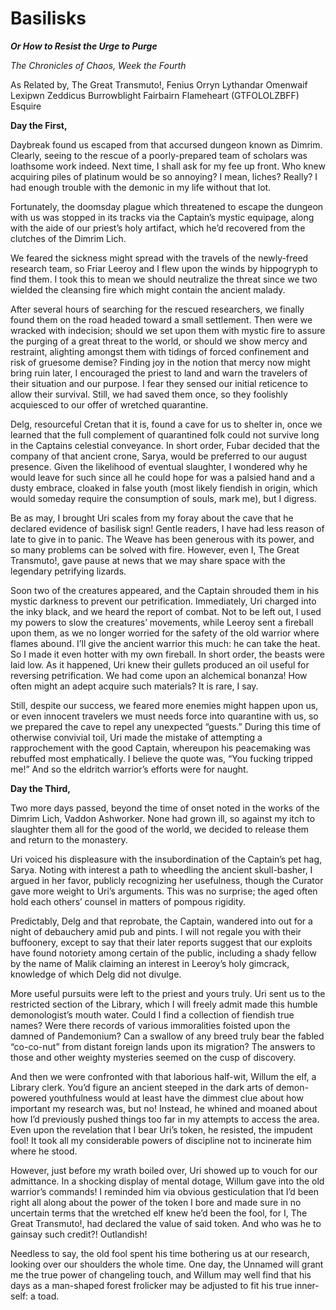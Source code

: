 <!-- TITLE: Basilisks! -->
<!-- SUBTITLE: basilisk Dimrim restricted Vaddon Ashworker -->

# Basilisks
***Or How to Resist the Urge to Purge***


*The Chronicles of Chaos, Week the Fourth*

As Related by,
The Great Transmuto!, Fenius Orryn Lythandar Omenwaif Lexipwn Zeddicus Burrowblight Fairbairn Flameheart (GTFOLOLZBFF) Esquire

**Day the First,**

Daybreak found us escaped from that accursed dungeon known as Dimrim. Clearly, seeing to the rescue of a poorly-prepared team of scholars was loathsome work indeed. Next time, I shall ask for my fee up front. Who knew acquiring piles of platinum would be so annoying? I mean, liches? Really? I had enough trouble with the demonic in my life without that lot.

Fortunately, the doomsday plague which threatened to escape the dungeon with us was stopped in its tracks via the Captain’s mystic equipage, along with the aide of our priest’s holy artifact, which he’d recovered from the clutches of the Dimrim Lich.

We feared the sickness might spread with the travels of the newly-freed research team, so Friar Leeroy and I flew upon the winds by hippogryph to find them. I took this to mean we should neutralize the threat since we two wielded the cleansing fire which might contain the ancient malady.

After several hours of searching for the rescued researchers, we finally found them on the road headed toward a small settlement. Then were we wracked with indecision; should we set upon them with mystic fire to assure the purging of a great threat to the world, or should we show mercy and restraint, alighting amongst them with tidings of forced confinement and risk of gruesome demise? Finding joy in the notion that mercy now might bring ruin later, I encouraged the priest to land and warn the travelers of their situation and our purpose. I fear they sensed our initial reticence to allow their survival. Still, we had saved them once, so they foolishly acquiesced to our offer of wretched quarantine.

Delg, resourceful Cretan that it is, found a cave for us to shelter in, once we learned that the full complement of quarantined folk could not survive long in the Captains celestial conveyance. In short order, Fubar decided that the company of that ancient crone, Sarya, would be preferred to our august presence. Given the likelihood of eventual slaughter, I wondered why he would leave for such since all he could hope for was a palsied hand and a dusty embrace, cloaked in false youth (most likely fiendish in origin, which would someday require the consumption of souls, mark me), but I digress.

Be as may, I brought Uri scales from my foray about the cave that he declared evidence of basilisk sign! Gentle readers, I have had less reason of late to give in to panic. The Weave has been generous with its power, and so many problems can be solved with fire. However, even I, The Great Transmuto!, gave pause at news that we may share space with the legendary petrifying lizards.

Soon two of the creatures appeared, and the Captain shrouded them in his mystic darkness to prevent our petrification. Immediately, Uri charged into the inky black, and we heard the report of combat. Not to be left out, I used my powers to slow the creatures’ movements, while Leeroy sent a fireball upon them, as we no longer worried for the safety of the old warrior where flames abound. I’ll give the ancient warrior this much: he can take the heat. So I made it even hotter with my own fireball. In short order, the beasts were laid low. As it happened, Uri knew their gullets produced an oil useful for reversing petrification. We had come upon an alchemical bonanza! How often might an adept acquire such materials? It is rare, I say.

Still, despite our success, we feared more enemies might happen upon us, or even innocent travelers we must needs force into quarantine with us, so we prepared the cave to repel any unexpected “guests.” During this time of otherwise convivial toil, Uri made the mistake of attempting a rapprochement with the good Captain, whereupon his peacemaking was rebuffed most emphatically. I believe the quote was, “You fucking tripped me!” And so the eldritch warrior’s efforts were for naught.

**Day the Third,**

Two more days passed, beyond the time of onset noted in the works of the Dimrim Lich, Vaddon Ashworker. None had grown ill, so against my itch to slaughter them all for the good of the world, we decided to release them and return to the monastery.

Uri voiced his displeasure with the insubordination of the Captain’s pet hag, Sarya. Noting with interest a path to wheedling the ancient skull-basher, I argued in her favor, publicly recognizing her usefulness, though the Curator gave more weight to Uri’s arguments. This was no surprise; the aged often hold each others’ counsel in matters of pompous rigidity.

Predictably, Delg and that reprobate, the Captain, wandered into out for a night of debauchery amid pub and pints. I will not regale you with their buffoonery, except to say that their later reports suggest that our exploits have found notoriety among certain of the public, including a shady fellow by the name of Malik claiming an interest in Leeroy’s holy gimcrack, knowledge of which Delg did not divulge.

More useful pursuits were left to the priest and yours truly. Uri sent us to the restricted section of the Library, which I will freely admit made this humble demonologist’s mouth water. Could I find a collection of fiendish true names? Were there records of various immoralities foisted upon the damned of Pandemonium? Can a swallow of any breed truly bear the fabled “co-co-nut” from distant foreign lands upon its migration? The answers to those and other weighty mysteries seemed on the cusp of discovery.

And then we were confronted with that laborious half-wit, Willum the elf, a Library clerk. You’d figure an ancient steeped in the dark arts of demon-powered youthfulness would at least have the dimmest clue about how important my research was, but no! Instead, he whined and moaned about how I’d previously pushed things too far in my attempts to access the area. Even upon the revelation that I bear Uri’s token, he resisted, the impudent fool! It took all my considerable powers of discipline not to incinerate him where he stood.

However, just before my wrath boiled over, Uri showed up to vouch for our admittance. In a shocking display of mental dotage, Willum gave into the old warrior’s commands! I reminded him via obvious gesticulation that I’d been right all along about the power of the token I bore and made sure in no uncertain terms that the wretched elf knew he’d been the fool, for I, The Great Transmuto!, had declared the value of said token. And who was he to gainsay such credit?! Outlandish!

Needless to say, the old fool spent his time bothering us at our research, looking over our shoulders the whole time. One day, the Unnamed will grant me the true power of changeling touch, and Willum may well find that his days as a man-shaped forest frolicker may be adjusted to fit his true inner-self: a toad.
